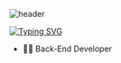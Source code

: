 ![header](https://capsule-render.vercel.app/api?type=waving&height=100%&color=4e26be)


[![Typing SVG](https://readme-typing-svg.herokuapp.com?font=Fira+Code&pause=1000&color=4E26BE&center=true&vCenter=true&width=1000&lines=Olá%2C+me+chamo+Joao+Vitor.;Dev.+Back-End;Bem+vindo!+%3AD)](https://git.io/typing-svg)


- 👩‍💻 Back-End Developer
